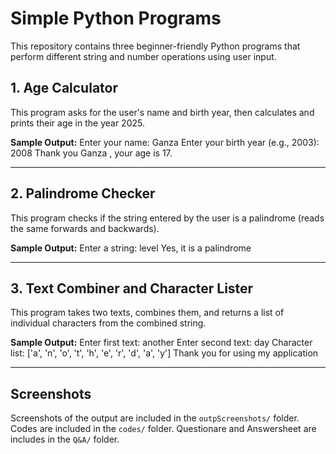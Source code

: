 # Simple Python Programs

This repository contains three beginner-friendly Python programs that perform different string and number operations using user input.

## 1. Age Calculator
This program asks for the user's name and birth year, then calculates and prints their age in the year 2025.

**Sample Output:**
Enter your name: Ganza
Enter your birth year (e.g., 2003): 2008
Thank you
Ganza , your age is 17.


---

## 2. Palindrome Checker
This program checks if the string entered by the user is a palindrome (reads the same forwards and backwards).

**Sample Output:**
Enter a string: level
Yes, it is a palindrome


---

## 3. Text Combiner and Character Lister
This program takes two texts, combines them, and returns a list of individual characters from the combined string.

**Sample Output:**
Enter first text: another
Enter second text: day
Character list: ['a', 'n', 'o', 't', 'h', 'e', 'r', 'd', 'a', 'y']
Thank you for using my application


---

## Screenshots
Screenshots of the output are included in the `outpScreenshots/` folder.
Codes are included in the `codes/` folder.
Questionare and Answersheet are includes in the `Q&A/` folder.
